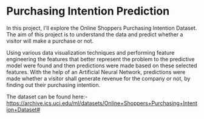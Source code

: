 # Purchasing Intention Prediction

In this project, I'll explore the Online Shoppers Purchasing Intention Dataset. The aim of this project is to understand the data and predict whether a visitor will make 
a purchase or not.

Using various data visualization techniques and performing feature engineering the features that better represent the problem to the predictive model were found and then
predictions were made based on these selected features. With the help of an Artificial Neural Network, predictions were made whether a visitor shall generate revenue for
the company or not, by finding out their purchasing intention.

The dataset can be found here:- https://archive.ics.uci.edu/ml/datasets/Online+Shoppers+Purchasing+Intention+Dataset#
